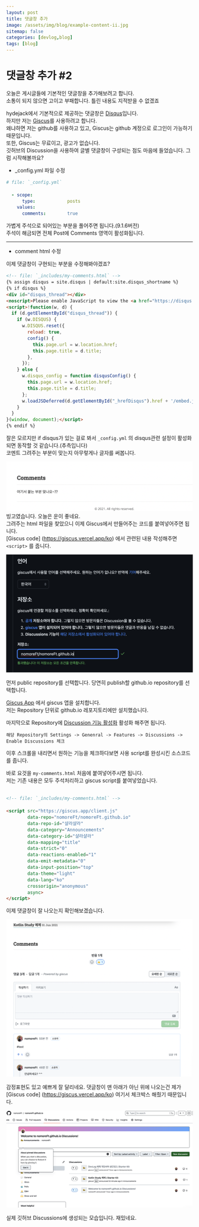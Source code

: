 ```yaml
---
layout: post
title: 댓글창 추가
image: /assets/img/blog/example-content-ii.jpg
sitemap: false
categories: [devlog,blog]
tags: [blog]
---
```


# 댓글창 추가 #2

오늘은 게시글들에 기본적인 댓글창을 추가해보려고 합니다.<br>
소통이 되지 않으면 고이고 부패합니다. 틀린 내용도 지적받을 수 없겠죠<br>

hydejack에서 기본적으로 제공하는 댓글창은 [Disqus](https://disqus.com/)입니다.<br>
하지만 저는 [Giscus](https://giscus.vercel.app/ko)를 사용하려고 합니다.<br>
왜냐하면 저는 github를 사용하고 있고, Giscus는 github 계정으로 로그인이 가능하기 때문입니다.<br>
또한, Giscus는 무료이고, 광고가 없습니다.<br>
깃허브의 Discussion을 사용하여 글별 댓글창이 구성되는 점도 마음에 들었습니다. 그럼 시작해볼까요?<br>


* _config.yml 파일 수정

```yml
# file: `_config.yml`

  - scope:
      type:            posts
    values:
      comments:        true
```

가볍게 주석으로 되어있는 부분을 풀어주면 됩니다.(9.1.6버전)<br> 
주석이 해금되면 전체 Post에 Comments 영역이 활성화됩니다.<br>


---

* comment html 수정

이제 댓글창이 구현되는 부분을 수정해봐야겠죠?<br>

```html
<!-- file: `_includes/my-comments.html` -->
{% assign disqus = site.disqus | default:site.disqus_shortname %}
{% if disqus %}
<div id="disqus_thread"></div>
<noscript>Please enable JavaScript to view the <a href="https://disqus.com/?ref_noscript" rel="nofollow">comments powered by Disqus.</a></noscript>
<script>!function(w, d) {
  if (d.getElementById("disqus_thread")) {
    if (w.DISQUS) {
      w.DISQUS.reset({
        reload: true,
        config() {
          this.page.url = w.location.href;
          this.page.title = d.title;
        },
      });
    } else {
      w.disqus_config = function disqusConfig() {
        this.page.url = w.location.href;
        this.page.title = d.title;
      };
      w.loadJSDeferred(d.getElementById("_hrefDisqus").href + '/embed.js');
    }
  }
}(window, document);</script>
{% endif %}
```

잘은 모르지만 if disqus가 있는 걸로 봐서 `_config.yml` 의 disqus관련 설정이 활성화되면 동작할 것 같습니다.(추측입니다)<br>
코멘트 그려주는 부분이 맞는지 아무렇게나 글자를 써봅니다.<br>

![스크린샷 2023-09-27 오후 11.33.56.png](pic%2F%EC%8A%A4%ED%81%AC%EB%A6%B0%EC%83%B7%202023-09-27%20%EC%98%A4%ED%9B%84%2011.33.56.png)
빙고였습니다. 오늘은 운이 좋네요.<br>
그려주는 html 파일을 찾았으니 이제 Giscus에서 만들어주는 코드를 붙여넣어주면 됩니다.<br>
[Giscus code] (https://giscus.vercel.app/ko) 에서 관련된 내용 작성해주면 `<script>` 를 줍니다.<br>

![스크린샷 2023-09-27 오후 11.39.47.png](pic%2F%EC%8A%A4%ED%81%AC%EB%A6%B0%EC%83%B7%202023-09-27%20%EC%98%A4%ED%9B%84%2011.39.47.png)

먼저 public repository를 선택합니다. 당연히 publish할 github.io repository를 선택합니다.<br>

[Giscus App](https://github.com/apps/giscus) 에서 giscus 앱을 설치합니다.<br>
저는 Repository 단위로 github.io 레포지토리에만 설치했습니다.<br>

마지막으로 Repository에 [Discussion 기능 활성화](https://www.lesstif.com/gitbook/github-discussion-129007907.html) 활성화 해주면 됩니다.<br>

`해당 Repository의 Settings -> Genenral -> Features -> Discussions -> Enable Discussions 체크`<br>


이후 스크롤을 내리면서 원하는 기능을 체크하다보면 사용 script를 완성시킨 소스코드를 줍니다.<br>

바로 요것을 `my-comments.html` 처음에 붙여넣어주시면 됩니다.<br>
저는 기존 내용은 모두 주석처리하고 giscus script를 붙여넣었습니다.<br>

```html

<!-- file: `_includes/my-comments.html` -->

<script src="https://giscus.app/client.js"
        data-repo="nomoreFt/nomoreFt.github.io"
        data-repo-id="샬라샬라"
        data-category="Announcements"
        data-category-id="샬라샬라"
        data-mapping="title"
        data-strict="0"
        data-reactions-enabled="1"
        data-emit-metadata="0"
        data-input-position="top"
        data-theme="light"
        data-lang="ko"
        crossorigin="anonymous"
        async>
</script>
```


이제 댓글창이 잘 나오는지 확인해보겠습니다.<br>

![스크린샷 2023-09-27 오후 11.53.49.png](pic%2F%EC%8A%A4%ED%81%AC%EB%A6%B0%EC%83%B7%202023-09-27%20%EC%98%A4%ED%9B%84%2011.53.49.png)

감정표현도 있고 예쁘게 잘 달리네요. 댓글창이 맨 아래가 아닌 위에 나오는건 제가 [Giscus code] (https://giscus.vercel.app/ko) 여기서 체크박스 해줬기 때문입니다.<br>



![스크린샷 2023-09-27 오후 11.54.41.png](pic%2F%EC%8A%A4%ED%81%AC%EB%A6%B0%EC%83%B7%202023-09-27%20%EC%98%A4%ED%9B%84%2011.54.41.png)

실제 깃허브 Discussions에 생성되는 모습입니다. 재밌네요. <br>

